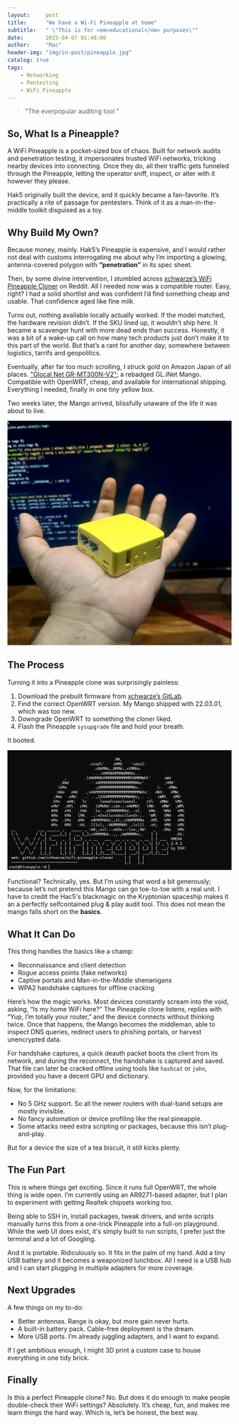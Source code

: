 ```yaml
---
layout:     post
title:      "We have a Wi-Fi Pineapple at home"
subtitle:   " \"This is for <em>educational</em> purposes\""
date:       2025-04-07 01:40:00
author:     "Mac"
header-img: "img/in-post/pineapple.jpg"
catalog: true
tags:
    - Networking
    - Pentesting
    - WiFi Pineapple
---
```


> "The everpopular auditing tool "

## So, What Is a Pineapple?

A WiFi Pineapple is a pocket-sized box of chaos. Built for network audits and penetration testing, it impersonates trusted WiFi networks, tricking nearby devices into connecting. Once they do, all their traffic gets funneled through the Pineapple, letting the operator sniff, inspect, or alter with it however they please.

Hak5 originally built the device, and it quickly became a fan-favorite. It’s practically a rite of passage for pentesters. Think of it as a man-in-the-middle toolkit disguised as a toy.


## Why Build My Own?

Because money, mainly. Hak5’s Pineapple is expensive, and I would rather not deal with customs interrogating me about why I’m importing a glowing, antenna-covered polygon with **“penetration”** in its spec sheet.

Then, by some divine intervention, I stumbled across [xchwarze’s WiFi Pineapple Cloner](https://github.com/xchwarze/wifi-pineapple-cloner) on Reddit. All I needed now was a compatible router. Easy, right? I had a solid shortlist and was confident I’d find something cheap and usable. That confidence aged like fine milk.

Turns out, nothing available locally actually worked. If the model matched, the hardware revision didn’t. If the SKU lined up, it wouldn’t ship here. It became a scavenger hunt with more dead ends than success. Honestly, it was a bit of a wake-up call on how many tech products just don’t make it to this part of the world. But that’s a rant for another day; somewhere between logistics, tarrifs and geopolitics.

Eventually, after far too much scrolling, I struck gold on Amazon Japan of all places. ["Glocal Net GR-MT300N-V2"](https://www.amazon.co.jp/-/en/GR-MT300N-V2-Standard-Equipped-Wireless-Performance/dp/B0CNC6DMTN); a rebadged GL.iNet Mango. Compatible with OpenWRT, cheap, and available for international shipping. Everything I needed, finally in one tiny yellow box.

Two weeks later, the Mango arrived, blissfully unaware of the life it was about to live.

![The Mango is here](/img/in-post/mango.jpg)


## The Process

Turning it into a Pineapple clone was surprisingly painless:

1. Download the prebuilt firmware from [xchwarze’s GitLab](https://gitlab.com/xchwarze/wifi-pineapple-cloner-builds).
2. Find the correct OpenWRT version. My Mango shipped with 22.03.01, which was too new.
3. Downgrade OpenWRT to something the cloner liked.
4. Flash the Pineapple `sysupgrade` file and hold your breath.

It booted.

![Pineapple Boots](/img/in-post/mango-boot.png)

Functional? Technically, yes. But I’m using that word a bit generously; because let’s not pretend this Mango can go toe-to-toe with a real unit. I have to credit the Hac5's blackmagic on the Kryptonian spaceship makes it an a perfectly selfcontained plug & play audit tool. This does not mean the mango falls short on the **basics**.


## What It Can Do

This thing handles the basics like a champ:
- Reconnaissance and client detection
- Rogue access points (fake networks)
- Captive portals and Man-in-the-Middle shenanigans
- WPA2 handshake captures for offline cracking

Here’s how the magic works. Most devices constantly scream into the void, asking, “Is my home WiFi here?” The Pineapple clone listens, replies with “Yup, I’m totally your router,” and the device connects without thinking twice. Once that happens, the Mango becomes the middleman, able to inspect DNS queries, redirect users to phishing portals, or harvest unencrypted data.

For handshake captures, a quick deauth packet boots the client from its network, and during the reconnect, the handshake is captured and saved. That file can later be cracked offline using tools like `hashcat` or `john`, provided you have a decent GPU and dictionary.

Now, for the limitations:

- No 5 GHz support. So all the newer routers with dual-band setups are mostly invisible.
- No fancy automation or device profiling like the real pineapple.
- Some attacks need extra scripting or packages, because this isn’t plug-and-play.

But for a device the size of a tea biscuit, it still kicks plenty.


## The Fun Part

This is where things get exciting. Since it runs full OpenWRT, the whole thing is wide open. I’m currently using an AR9271-based adapter, but I plan to experiment with getting Realtek chipsets working too.

Being able to SSH in, install packages, tweak drivers, and write scripts manually turns this from a one-trick Pineapple into a full-on playground. While the web UI does exist, it's simply built to run scripts, I prefer just the terminal and a lot of Googling.

And it is portable. Ridiculously so. It fits in the palm of my hand. Add a tiny USB battery and it becomes a weaponized lunchbox. All I need is a USB hub and I can start plugging in multiple adapters for more coverage.


## Next Upgrades

A few things on my to-do:

- Better antennas. Range is okay, but more gain never hurts.
- A built-in battery pack. Cable-free deployment is the dream.
- More USB ports. I’m already juggling adapters, and I want to expand.

If I get ambitious enough, I might 3D print a custom case to house everything in one tidy brick.


## Finally

Is this a perfect Pineapple clone? No. But does it do enough to make people double-check their WiFi settings? Absolutely. It’s cheap, fun, and makes me learn things the hard way. Which is, let’s be honest, the best way.
